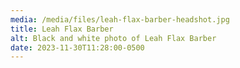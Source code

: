 ```yaml
---
media: /media/files/leah-flax-barber-headshot.jpg
title: Leah Flax Barber
alt: Black and white photo of Leah Flax Barber
date: 2023-11-30T11:28:00-0500
---
```

